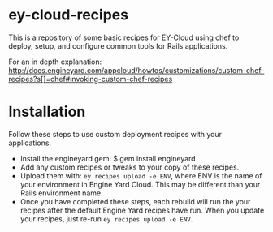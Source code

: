 ey-cloud-recipes
===============
This is a repository of some basic recipes for EY-Cloud using chef to deploy, setup, and configure common tools for Rails applications.

For an in depth explanation:
http://docs.engineyard.com/appcloud/howtos/customizations/custom-chef-recipes?s[]=chef#invoking-custom-chef-recipes

Installation
============

Follow these steps to use custom deployment recipes with your applications.

* Install the engineyard gem:
  $ gem install engineyard
* Add any custom recipes or tweaks to your copy of these recipes.
* Upload them with: `ey recipes upload -e ENV`, where ENV is the name of your environment in Engine Yard Cloud. This may be different than your Rails environment name.
* Once you have completed these steps, each rebuild will run the your
  recipes after the default Engine Yard recipes have run. When you
  update your recipes, just re-run `ey recipes upload -e ENV`.
